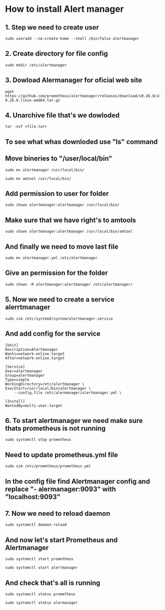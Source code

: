 # How to install Alert manager
## 1. Step we need to create user
~~~
sudo useradd --no-create-home --shell /bin/false alertmanager
~~~
## 2. Create directory for file config
~~~
sudo mkdir /etc/alertmanager
~~~
## 3. Dowload Alermanager for oficial web site
~~~
wget https://github.com/prometheus/alertmanager/releases/download/v0.26.0/alertmanager-0.26.0.linux-amd64.tar.gz
~~~
## 4. Unarchive file that's we dowloded
~~~
tar -xvf <file.tar>
~~~
## To see what whas downloded use "ls" command
## Move bineries to "/user/local/bin"
~~~
sudo mv alertmanager /usr/local/bin/ 
~~~
~~~
sudo mv amtool /usr/local/bin/
~~~
## Add permission to user for folder
~~~
sudo chown alertmanager:alertmanager /usr/local/bin/
~~~
## Make sure that we have right's to amtools 
~~~
sudo chown alertmanager:alertmanager /usr/local/bin/amtool
~~~
## And finally we need to move last file 
~~~
sudo mv alertmanager.yml /etc/alertmanager
~~~
## Give an permission for the folder
~~~
sudo chown -R alertmanager:alertmanager /etc/alertmanager/
~~~
## 5. Now we need to create a service alerrtmanager
~~~
sudo vim /etc/systemd/system/alertmanager.service
~~~
## And add config for the service
~~~
[Unit]
Description=Alertmanager
Wants=network-online.target
After=network-online.target

[Service]
User=alertmanager
Group=alertmanager
Type=simple
WorkingDirectory=/etc/alertmanager \
ExecStart=/usr/local/bin/alertmanager \
    --config.file /etc/alermanager/alertmanager.yml \

[Install]
WantedBy=multi-user.target
~~~
## 6. To start alertmanager we need make sure thats prometheus is not running
~~~
sudo systemctl stop prometheus
~~~
## Need to update prometheus.yml file 
~~~
sudo vim /etc/prometheus/prometheus.yml
~~~
## In the config file find Alertmanager config and replace "- alermanager:9093" with "localhost:9093"
## 7. Now we need to reload daemon
~~~
sudo systemctl daemon-reload
~~~
## And now let's start Prometheus and Alertmanager
~~~
sudo systemctl start prometheus
~~~
~~~
sudo systemctl start alertmanager
~~~
## And check that's all is running 
~~~
sudo systemctl status prometheus
~~~
~~~
sudo systemctl status alermanager
~~~

